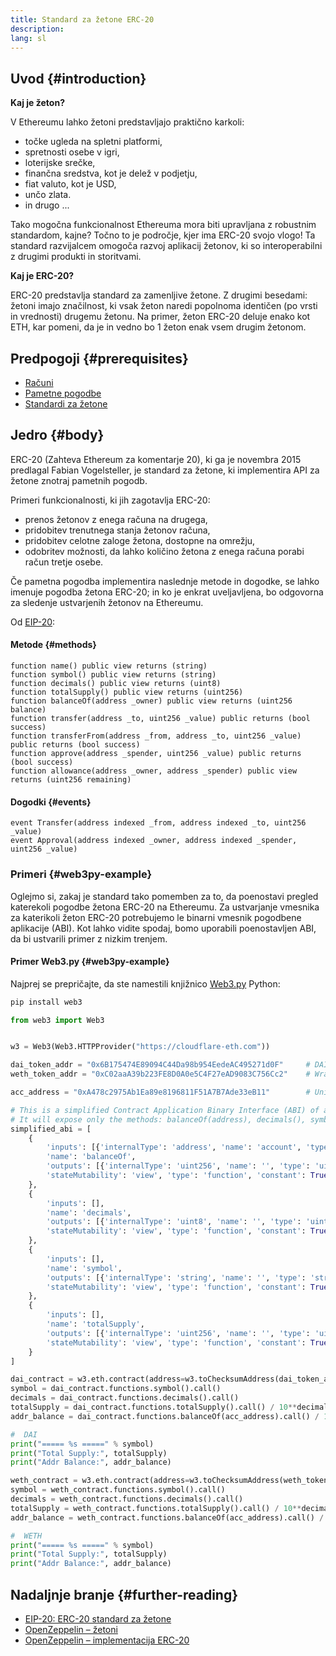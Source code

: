 ```yaml
---
title: Standard za žetone ERC-20
description:
lang: sl
---
```


## Uvod {#introduction}

**Kaj je žeton?**

V Ethereumu lahko žetoni predstavljajo praktično karkoli:

- točke ugleda na spletni platformi,
- spretnosti osebe v igri,
- loterijske srečke,
- finančna sredstva, kot je delež v podjetju,
- fiat valuto, kot je USD,
- unčo zlata.
- in drugo ...

Tako mogočna funkcionalnost Ethereuma mora biti upravljana z robustnim standardom, kajne? Točno to je področje, kjer ima ERC-20 svojo vlogo! Ta standard razvijalcem omogoča razvoj aplikacij žetonov, ki so interoperabilni z drugimi produkti in storitvami.

**Kaj je ERC-20?**

ERC-20 predstavlja standard za zamenljive žetone. Z drugimi besedami: žetoni imajo značilnost, ki vsak žeton naredi popolnoma identičen (po vrsti in vrednosti) drugemu žetonu. Na primer, žeton ERC-20 deluje enako kot ETH, kar pomeni, da je in vedno bo 1 žeton enak vsem drugim žetonom.

## Predpogoji {#prerequisites}

- [Računi](/developers/docs/accounts)
- [Pametne pogodbe](/developers/docs/smart-contracts/)
- [Standardi za žetone](/developers/docs/standards/tokens/)

## Jedro {#body}

ERC-20 (Zahteva Ethereum za komentarje 20), ki ga je novembra 2015 predlagal Fabian Vogelsteller, je standard za žetone, ki implementira API za žetone znotraj pametnih pogodb.

Primeri funkcionalnosti, ki jih zagotavlja ERC-20:

- prenos žetonov z enega računa na drugega,
- pridobitev trenutnega stanja žetonov računa,
- pridobitev celotne zaloge žetona, dostopne na omrežju,
- odobritev možnosti, da lahko količino žetona z enega računa porabi račun tretje osebe.

Če pametna pogodba implementira naslednje metode in dogodke, se lahko imenuje pogodba žetona ERC-20; in ko je enkrat uveljavljena, bo odgovorna za sledenje ustvarjenih žetonov na Ethereumu.

Od [EIP-20](https://eips.nexus.org/EIPS/eip-20):

#### Metode {#methods}

```solidity
function name() public view returns (string)
function symbol() public view returns (string)
function decimals() public view returns (uint8)
function totalSupply() public view returns (uint256)
function balanceOf(address _owner) public view returns (uint256 balance)
function transfer(address _to, uint256 _value) public returns (bool success)
function transferFrom(address _from, address _to, uint256 _value) public returns (bool success)
function approve(address _spender, uint256 _value) public returns (bool success)
function allowance(address _owner, address _spender) public view returns (uint256 remaining)
```

#### Dogodki {#events}

```solidity
event Transfer(address indexed _from, address indexed _to, uint256 _value)
event Approval(address indexed _owner, address indexed _spender, uint256 _value)
```

### Primeri {#web3py-example}

Oglejmo si, zakaj je standard tako pomemben za to, da poenostavi pregled katerekoli pogodbe žetona ERC-20 na Ethereumu. Za ustvarjanje vmesnika za katerikoli žeton ERC-20 potrebujemo le binarni vmesnik pogodbene aplikacije (ABI). Kot lahko vidite spodaj, bomo uporabili poenostavljen ABI, da bi ustvarili primer z nizkim trenjem.

#### Primer Web3.py {#web3py-example}

Najprej se prepričajte, da ste namestili knjižnico [Web3.py](https://web3py.readthedocs.io/en/stable/quickstart.html#installation) Python:

```bash
pip install web3
```

```python
from web3 import Web3


w3 = Web3(Web3.HTTPProvider("https://cloudflare-eth.com"))

dai_token_addr = "0x6B175474E89094C44Da98b954EedeAC495271d0F"     # DAI
weth_token_addr = "0xC02aaA39b223FE8D0A0e5C4F27eAD9083C756Cc2"    # Wrapped ether (WETH)

acc_address = "0xA478c2975Ab1Ea89e8196811F51A7B7Ade33eB11"        # Uniswap V2: DAI 2

# This is a simplified Contract Application Binary Interface (ABI) of an ERC-20 Token Contract.
# It will expose only the methods: balanceOf(address), decimals(), symbol() and totalSupply()
simplified_abi = [
    {
        'inputs': [{'internalType': 'address', 'name': 'account', 'type': 'address'}],
        'name': 'balanceOf',
        'outputs': [{'internalType': 'uint256', 'name': '', 'type': 'uint256'}],
        'stateMutability': 'view', 'type': 'function', 'constant': True
    },
    {
        'inputs': [],
        'name': 'decimals',
        'outputs': [{'internalType': 'uint8', 'name': '', 'type': 'uint8'}],
        'stateMutability': 'view', 'type': 'function', 'constant': True
    },
    {
        'inputs': [],
        'name': 'symbol',
        'outputs': [{'internalType': 'string', 'name': '', 'type': 'string'}],
        'stateMutability': 'view', 'type': 'function', 'constant': True
    },
    {
        'inputs': [],
        'name': 'totalSupply',
        'outputs': [{'internalType': 'uint256', 'name': '', 'type': 'uint256'}],
        'stateMutability': 'view', 'type': 'function', 'constant': True
    }
]

dai_contract = w3.eth.contract(address=w3.toChecksumAddress(dai_token_addr), abi=simplified_abi)
symbol = dai_contract.functions.symbol().call()
decimals = dai_contract.functions.decimals().call()
totalSupply = dai_contract.functions.totalSupply().call() / 10**decimals
addr_balance = dai_contract.functions.balanceOf(acc_address).call() / 10**decimals

#  DAI
print("===== %s =====" % symbol)
print("Total Supply:", totalSupply)
print("Addr Balance:", addr_balance)

weth_contract = w3.eth.contract(address=w3.toChecksumAddress(weth_token_addr), abi=simplified_abi)
symbol = weth_contract.functions.symbol().call()
decimals = weth_contract.functions.decimals().call()
totalSupply = weth_contract.functions.totalSupply().call() / 10**decimals
addr_balance = weth_contract.functions.balanceOf(acc_address).call() / 10**decimals

#  WETH
print("===== %s =====" % symbol)
print("Total Supply:", totalSupply)
print("Addr Balance:", addr_balance)
```

## Nadaljnje branje {#further-reading}

- [EIP-20: ERC-20 standard za žetone](https://eips.nexus.org/EIPS/eip-20)
- [OpenZeppelin – žetoni](https://docs.openzeppelin.com/contracts/3.x/tokens#ERC20)
- [OpenZeppelin – implementacija ERC-20](https://github.com/OpenZeppelin/openzeppelin-contracts/blob/master/contracts/token/ERC20/ERC20.sol)
